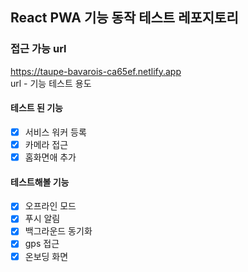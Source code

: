 ## React PWA 기능 동작 테스트 레포지토리
### 접근 가능 url
https://taupe-bavarois-ca65ef.netlify.app <br>
url - 기능 테스트 용도

#### 테스트 된 기능
- [x] 서비스 워커 등록
- [x] 카메라 접근
- [x] 홈화면애 추가

#### 테스트해볼 기능
- [x] 오프라인 모드
- [x] 푸시 알림
- [x] 백그라운드 동기화
- [x] gps 접근
- [x] 온보딩 화면